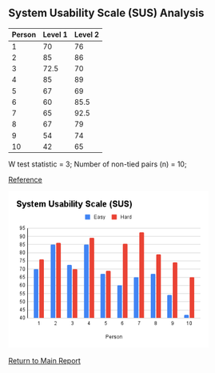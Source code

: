 
## System Usability Scale (SUS) Analysis

| Person | Level 1 | Level 2 |
| ------ | ------- | ------- |
| 1      | 70      | 76      |
| 2      | 85      | 86      |
| 3      | 72.5    | 70      |
| 4      | 85      | 89      |
| 5      | 67      | 69      |
| 6      | 60      | 85.5    |
| 7      | 65      | 92.5    |
| 8      | 67      | 79      |
| 9      | 54      | 74      |
| 10     | 42      | 65      |

W test statistic = 3;
Number of non-tied pairs (n) = 10;

[Reference](https://www.statology.org/wilcoxon-signed-rank-test-calculator/)

<img width="400" alt="Graph" src="https://github.com/UoB-COMSM0110/2024-group-8/blob/b4e88766d9316618132e7051be17ee6065ec861f/images/SystemUsabilityScale.png">

[Return to Main Report](https://github.com/UoB-COMSM0110/2024-group-8/tree/main?tab=readme-ov-file#evaluation)